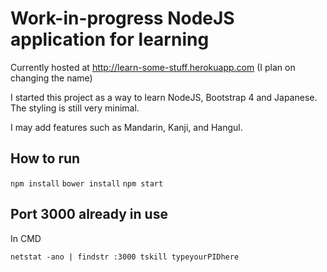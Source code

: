 # Work-in-progress NodeJS application for learning

Currently hosted at <http://learn-some-stuff.herokuapp.com> (I plan on changing the name)

I started this project as a way to learn NodeJS, Bootstrap 4 and Japanese. The styling is still very minimal. 

I may add features such as Mandarin, Kanji, and Hangul.


## How to run
`npm install`
`bower install`
 `npm start`

## Port 3000 already in use
In CMD

`netstat -ano | findstr :3000
tskill typeyourPIDhere `